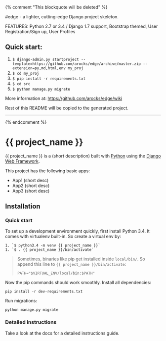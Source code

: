 {% comment "This blockquote will be deleted" %}
 
#edge - a lighter, cutting-edge Django project skeleton.

FEATURES: Python 2.7 or 3.4 / Django 1.7 support, Bootstrap themed, User Registration/Sign up, User 
Profiles

## Quick start:

1. `$ django-admin.py startproject --template=https://github.com/arocks/edge/archive/master.zip --extension=py,md,html,env my_proj`
2. `$ cd my_proj`
3. `$ pip install -r requirements.txt `
4. `$ cd src`
5. `$ python manage.py migrate`

More information at: https://github.com/arocks/edge/wiki


Rest of this README will be copied to the generated project.

--------------------------------------------------------------------------------------------

{% endcomment %}

# {{ project_name }}

{{ project_name }} is a (short description) built with [Python][0] using the [Django Web Framework][1].

This project has the following basic apps:

* App1 (short desc)
* App2 (short desc)
* App3 (short desc)

## Installation

### Quick start

To set up a development environment quickly, first install Python 3.4. It
comes with virtualenv built-in. So create a virtual env by:

    1. `$ python3.4 -m venv {{ project_name }}`
    1. `$ . {{ project_name }}/bin/activate`

> Sometimes, binaries like pip get installed inside `local/bin/`. So append
> this line to `{{ project_name }}/bin/activate`:
>
> `PATH="$VIRTUAL_ENV/local/bin:$PATH"`

Now the pip commands should work smoothly. Install all dependencies:

    pip install -r dev-requirements.txt

Run migrations:

    python manage.py migrate

### Detailed instructions

Take a look at the docs for a detailed instructions guide.

[0]: https://www.python.org/
[1]: https://www.djangoproject.com/
